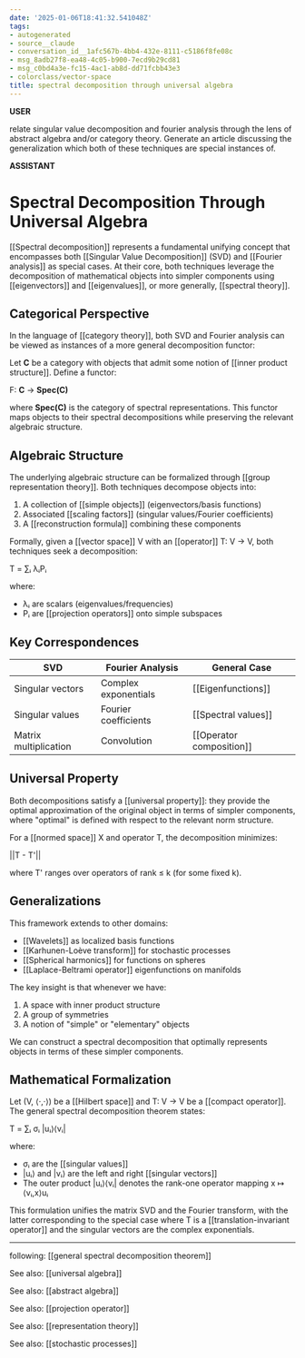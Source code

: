 ```yaml
---
date: '2025-01-06T18:41:32.541048Z'
tags:
- autogenerated
- source__claude
- conversation_id__1afc567b-4bb4-432e-8111-c5186f8fe08c
- msg_8adb27f8-ea48-4c05-b900-7ecd9b29cd81
- msg_c0bd4a3e-fc15-4ac1-ab8d-dd71fcbb43e3
- colorclass/vector-space
title: spectral decomposition through universal algebra
---
```


**USER**

relate singular value decomposition and fourier analysis through the lens of abstract algebra and/or category theory. Generate an article discussing the generalization which both of these techniques are special instances of.


**ASSISTANT**

# Spectral Decomposition Through Universal Algebra

[[Spectral decomposition]] represents a fundamental unifying concept that encompasses both [[Singular Value Decomposition]] (SVD) and [[Fourier analysis]] as special cases. At their core, both techniques leverage the decomposition of mathematical objects into simpler components using [[eigenvectors]] and [[eigenvalues]], or more generally, [[spectral theory]].

## Categorical Perspective

In the language of [[category theory]], both SVD and Fourier analysis can be viewed as instances of a more general decomposition functor:

Let **C** be a category with objects that admit some notion of [[inner product structure]]. Define a functor:

F: **C** → **Spec(C)**

where **Spec(C)** is the category of spectral representations. This functor maps objects to their spectral decompositions while preserving the relevant algebraic structure.

## Algebraic Structure

The underlying algebraic structure can be formalized through [[group representation theory]]. Both techniques decompose objects into:

1. A collection of [[simple objects]] (eigenvectors/basis functions)
2. Associated [[scaling factors]] (singular values/Fourier coefficients)
3. A [[reconstruction formula]] combining these components

Formally, given a [[vector space]] V with an [[operator]] T: V → V, both techniques seek a decomposition:

T = ∑ᵢ λᵢPᵢ

where:
- λᵢ are scalars (eigenvalues/frequencies)
- Pᵢ are [[projection operators]] onto simple subspaces

## Key Correspondences

| SVD | Fourier Analysis | General Case |
|-----|------------------|--------------|
| Singular vectors | Complex exponentials | [[Eigenfunctions]] |
| Singular values | Fourier coefficients | [[Spectral values]] |
| Matrix multiplication | Convolution | [[Operator composition]] |

## Universal Property

Both decompositions satisfy a [[universal property]]: they provide the optimal approximation of the original object in terms of simpler components, where "optimal" is defined with respect to the relevant norm structure.

For a [[normed space]] X and operator T, the decomposition minimizes:

||T - T'||

where T' ranges over operators of rank ≤ k (for some fixed k).

## Generalizations

This framework extends to other domains:
- [[Wavelets]] as localized basis functions
- [[Karhunen-Loève transform]] for stochastic processes
- [[Spherical harmonics]] for functions on spheres
- [[Laplace-Beltrami operator]] eigenfunctions on manifolds

The key insight is that whenever we have:
1. A space with inner product structure
2. A group of symmetries
3. A notion of "simple" or "elementary" objects

We can construct a spectral decomposition that optimally represents objects in terms of these simpler components.

## Mathematical Formalization

Let (V, ⟨·,·⟩) be a [[Hilbert space]] and T: V → V be a [[compact operator]]. The general spectral decomposition theorem states:

T = ∑ᵢ σᵢ |uᵢ⟩⟨vᵢ|

where:
- σᵢ are the [[singular values]]
- |uᵢ⟩ and |vᵢ⟩ are the left and right [[singular vectors]]
- The outer product |uᵢ⟩⟨vᵢ| denotes the rank-one operator mapping x ↦ ⟨vᵢ,x⟩uᵢ

This formulation unifies the matrix SVD and the Fourier transform, with the latter corresponding to the special case where T is a [[translation-invariant operator]] and the singular vectors are the complex exponentials.


---


following: [[general spectral decomposition theorem]]

See also: [[universal algebra]]


See also: [[abstract algebra]]


See also: [[projection operator]]


See also: [[representation theory]]


See also: [[stochastic processes]]